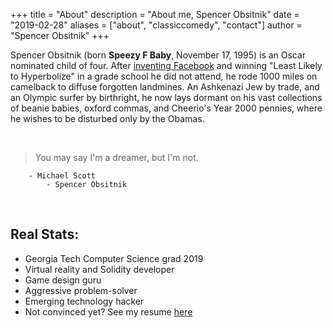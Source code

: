 +++
title = "About"
description = "About me, Spencer Obsitnik"
date = "2019-02-28"
aliases = ["about", "classiccomedy", "contact"]
author = "Spencer Obsitnik"
+++

Spencer Obsitnik (born **Speezy F Baby**, November 17, 1995) is an Oscar nominated child of four.  After [inventing Facebook](/facebook) and winning "Least Likely to Hyperbolize" in a grade school he did not attend, he rode 1000 miles on camelback to diffuse forgotten landmines.  An Ashkenazi Jew by trade, and an Olympic surfer by birthright, he now lays dormant on his vast collections of beanie babies, oxford commas, and Cheerio's Year 2000 pennies, where he wishes to be disturbed only by the Obamas.

&nbsp;

> You may say I'm a dreamer, but I'm not.

        - Michael Scott
            - Spencer Obsitnik

&nbsp;

## Real Stats:
* Georgia Tech Computer Science grad 2019
* Virtual reality and Solidity developer
* Game design guru
* Aggressive problem-solver
* Emerging technology hacker
* Not convinced yet?  See my resume [here](/docs/Spencer_Obsitnik_Resume.pdf)